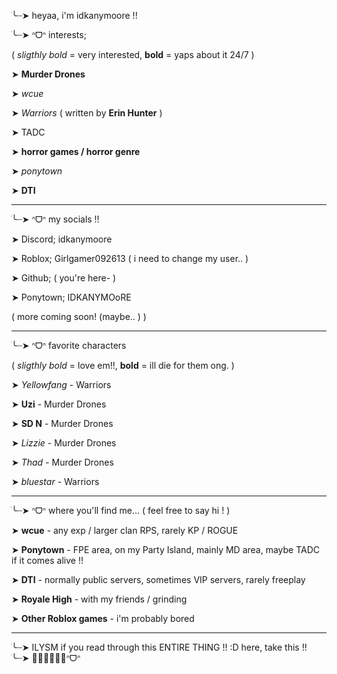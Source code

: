 ׂ╰┈➤ heyaa, i'm idkanymoore !! 

ׂ╰┈➤ ᐢᗜᐢ interests;

( *sligthly bold* = very interested, **bold** = yaps about it 24/7 )

➤ **Murder Drones**

➤ *wcue*

➤ *Warriors* ( written by **Erin Hunter** )

➤ TADC

➤ **horror games / horror genre**

➤ *ponytown*

➤ **DTI**

__________________

ׂ╰┈➤ ᐢᗜᐢ my socials !!

➤ Discord; idkanymoore

➤ Roblox; Girlgamer092613 ( i need to change my user.. )

➤ Github; ( you're here- )

➤ Ponytown; IDKANYMOoRE

( more coming soon! (maybe.. ) )
__________________

ׂ╰┈➤ ᐢᗜᐢ favorite characters

( *sligthly bold* = love em!!, **bold** = ill die for them ong. )

➤ *Yellowfang* - Warriors

➤ **Uzi** - Murder Drones

➤ **SD N** - Murder Drones

➤ *Lizzie* - Murder Drones

➤ *Thad* - Murder Drones

➤ *bluestar* - Warriors
___________________

ׂ╰┈➤ ᐢᗜᐢ where you'll find me...
( feel free to say hi ! )

➤  **wcue** - any exp / larger clan RPS, rarely KP / ROGUE

➤ **Ponytown** - FPE area, on my Party Island, mainly MD area, maybe TADC if it comes alive !!

➤ **DTI** - normally public servers, sometimes VIP servers, rarely freeplay

➤ **Royale High** - with my friends / grinding

➤ **Other Roblox games** - i'm probably bored

____________________

ׂ╰┈➤ ILYSM if you read through this ENTIRE THING !! :D here, take this !!
ׂ╰┈➤ 🌷🌷🌷🌷🌷🌷ᐢᗜᐢ

